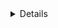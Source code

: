 <details>
 <b><summary>Eğitimler</summary>
  > ##Süreli
  >> ### Siber Küme - Python https://www.youtube.com/watch?v=kSUgtfXypUk \
  >> ### ... https://example.com
  > ## Süresiz
  >> ### ABT - Delil İnceleme https://www.youtube.com/watch?v=eiEn4ZPqQOU \
  >> ### ... https://www.example.com
</details>

